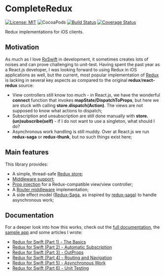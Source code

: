 # CompleteRedux

[![License: MIT](https://img.shields.io/badge/License-MIT-yellow.svg)](https://opensource.org/licenses/MIT)
![CocoaPods](https://img.shields.io/cocoapods/v/CompleteRedux.svg)
[![Build Status](https://travis-ci.org/protoman92/CompleteRedux.svg?branch=master)](https://travis-ci.org/protoman92/CompleteRedux)
[![Coverage Status](https://codecov.io/gh/protoman92/CompleteRedux/branch/master/graph/badge.svg)](https://codecov.io/gh/protoman92/CompleteRedux/branch/master/graph/badge.svg)

Redux implementations for iOS clients.

## Motivation

As much as I love [RxSwift](https://github.com/ReactiveX/RxSwift) in development, it sometimes creates lots of noises and can prove challenging to unit-test. Having spent the past year as a React.js developer, I was looking forward to using Redux in iOS applications as well, but the current, most popular implementation of [Redux](https://github.com/ReSwift/ReSwift) is lacking in several key aspects as compared to the original **redux**/**react-redux** source:

- View controllers still know too much - in React.js, we have the wonderful **connect** function that invokes **mapState/DispatchToProps**, but here we are stuck with calling **store.dispatch(Action)**. The views are not supposed to know what actions to dispatch;
- Subscription and unsubscription are still done manually with **store.(un)subscribe(self)** - if I do not want to use a singleton, what should I do?
- Asynchronous work handling is still muddy. Over at React.js we run **redux-saga** or **redux-thunk**, but no such things exist here;

## Main features

This library provides:

- A simple, thread-safe [Redux store](https://github.com/protoman92/CompleteRedux/tree/master/CompleteRedux/SimpleStore);
- [Middleware support](https://github.com/protoman92/CompleteRedux/tree/master/CompleteRedux/Middleware);
- [Prop injection](https://github.com/protoman92/CompleteRedux/tree/master/CompleteRedux/UI) for a Redux-compatible view/view controller;
- A [Router middleware](https://github.com/protoman92/CompleteRedux/tree/master/CompleteRedux/Middleware%2BRouter) implementation;
- A side effect model ([Redux-Saga](https://github.com/protoman92/CompleteRedux/tree/master/CompleteRedux/Middleware%2BSaga), as inspired by [redux-saga](https://github.com/redux-saga/redux-saga)) to handle asynchronous work;

## Documentation

For a deeper look into how this works, check out the [full documentation](https://protoman92.github.io/CompleteRedux/), the [sample app](https://github.com/protoman92/ReduxForSwift) and some articles I wrote:

- [Redux for Swift (Part 1) - The Basics](https://medium.com/@swiften.svc/redux-for-swift-part-1-the-basics-7b66d73db7fa)
- [Redux for Swift (Part 2) - Automatic Subscription](https://medium.com/@swiften.svc/redux-for-swift-part-2-automatic-subscription-569658eb087f)
- [Redux for Swift (Part 3) - OutProps](https://medium.com/@swiften.svc/redux-for-swift-part-3-outprops-3e754965581a)
- [Redux for Swift (Part 4) - Routing and Navigation](https://medium.com/@swiften.svc/redux-for-swift-part-4-routing-and-navigation-3f445892d70e)
- [Redux for Swift (Part 5) - Asynchronous Work](https://medium.com/@swiften.svc/redux-for-swift-part-5-asynchronous-work-567a21e3dc26)
- [Redux for Swift (Part 6) - Unit Testing](https://medium.com/@swiften.svc/redux-for-swift-part-6-unit-testing-15ce5b002b40)
